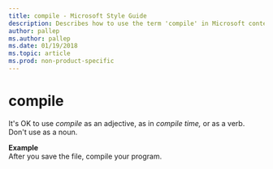 ```yaml
---
title: compile - Microsoft Style Guide
description: Describes how to use the term 'compile' in Microsoft content as an adjective or a verb and provides an example of using the term.
author: pallep
ms.author: pallep
ms.date: 01/19/2018
ms.topic: article
ms.prod: non-product-specific
---
```


# compile

It's OK to use *compile* as an adjective, as in *compile time,* or as a verb. Don't use as a noun.

**Example**   
After you save the file, compile your program. 
